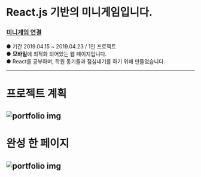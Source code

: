 # React.js 기반의 미니게임입니다.

### [미니게임 연결](https://sample-react-runrun.herokuapp.com/)  
●  기간 2019.04.15 ~ 2019.04.23 / 1인 프로젝트  
●  **모바일**에 최적화 되어있는 웹 페이지입니다.  
●  React를 공부하며, 학원 동기들과 점심내기를 하기 위해 만들었습니다.  
  
---
# 프로젝트 계획
![portfolio img](https://img1.daumcdn.net/thumb/R1280x0/?scode=mtistory&fname=https%3A%2F%2Fk.kakaocdn.net%2Fdn%2Fbb2ruh%2FbtquL1JGxW4%2FxsB4iBZ2jc6Fks61uCoLh1%2Fimg.png)  
---
# 완성 한 페이지
![portfolio img](https://img1.daumcdn.net/thumb/R1280x0/?scode=mtistory&fname=https%3A%2F%2Fk.kakaocdn.net%2Fdn%2FOsaE2%2FbtquLZ50d30%2FqqBkpUI66ZZKn3FpGL5wB1%2Fimg.png)  
---
